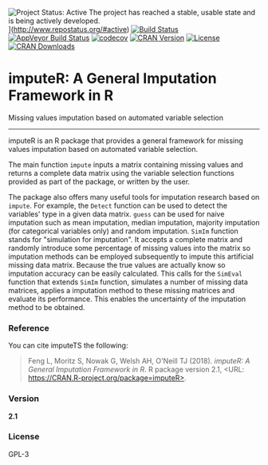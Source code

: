 ![Project Status: Active The project has reached a stable, usable state and is being actively developed.](https://www.repostatus.org/badges/latest/active.svg)](http://www.repostatus.org/#active)
[![Build Status](https://travis-ci.org/SteffenMoritz/imputeR.svg?branch=master)](https://travis-ci.org/SteffenMoritz/imputeR)
[![AppVeyor Build Status](https://ci.appveyor.com/api/projects/status/github/steffenmoritz/imputeR?branch=master&svg=true)](https://ci.appveyor.com/project/steffenmoritz/imputeR)
[![codecov](https://codecov.io/gh/SteffenMoritz/imputeR/branch/master/graph/badge.svg)](https://codecov.io/gh/SteffenMoritz/imputeR)
[![CRAN Version](http://www.r-pkg.org/badges/version/imputeR)](https://cran.r-project.org/package=imputeR)
[![License](https://img.shields.io/badge/License-GPL--3-blue.svg
)](https://github.com/SteffenMoritz/imputeR/blob/master/LICENSE.txt)
[![CRAN Downloads](http://cranlogs.r-pkg.org/badges/imputeR)](https://cran.r-project.org/package=imputeR)

# imputeR: A General Imputation Framework in R
Missing values imputation based on automated variable selection

-----

imputeR is an R package that provides a general framework for missing values imputation based on automated variable selection. 

The main function `impute` inputs a matrix containing missing values and returns a complete data matrix using the variable selection functions provided as part of the package, or written by the user. 

The package also offers many useful tools for imputation research based on `impute`. For example, the `Detect` function can be used to detect the variables' type in a given data matrix. `guess` can be used for naive imputation such as mean imputation, median imputation, majority imputation (for categorical variables only) and random imputation. `SimIm` function stands for "simulation for imputation". It accepts a complete matrix and randomly introduce some percentage of missing values into the matrix so imputation methods can be employed subsequently to impute this artificial missing data matrix. Because the true values are actually know so imputation accuracy can be easily calculated. This calls for the `SimEval` function that extends `SimIm` function, simulates a number of missing data matrices, applies a imputation method to these missing matrices and evaluate its performance. This enables the uncertainty of the imputation method to be obtained. 

### Reference
You can cite imputeTS the following: 

  > Feng L, Moritz S, Nowak G, Welsh AH, O'Neill TJ (2018). _imputeR: A
General Imputation Framework in R_. R package version 2.1, <URL:
https://CRAN.R-project.org/package=imputeR>.


### Version
**2.1**

### License
GPL-3
